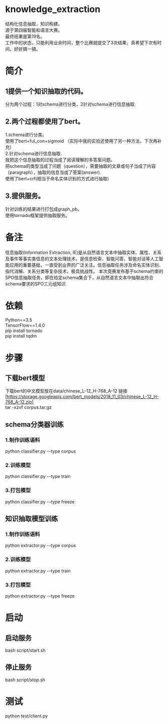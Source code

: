 # knowledge_extraction  
结构化信息抽取，知识构建。  
源于第四届智能和语言大赛。  
最终结果是第19名。  
工作中的状态，只能利用业余时间，整个比赛就提交了3次结果，真希望下次有时间，好好搞一搞。

# 简介  
## 1提供一个知识抽取的代码。  
分为两个过程：1对schema进行分类，2针对schema进行信息抽取.  
## 2.两个过程都使用了bert。  
  1.schema进行分类。  
  使用了bert+ful_con+sigmoid （实际中我的实验还使用了另一种方法，下次再补充）  
  2.针对schema进行信息抽取.  
  我把这个信息抽取的过程当成了阅读理解的多答案问题。  
  把schema的类型当成了问题（question），需要抽取的文章或句子当成了内容（paragraph），抽取的信息当成了答案(answer).  
  使用了bert+crf(相当于命名实体识别的方式进行抽取)  
## 3.提供服务。  
  针对训练的结果进行打包成graph_pb。  
  使用tornado框架提供抽取服务。  
# 备注  
信息抽取(Information Extraction, IE)是从自然语言文本中抽取实体、属性、关系及事件等事实类信息的文本处理技术，是信息检索、智能问答、智能对话等人工智
能应用的重要基础，一直受到业界的广泛关注。信息抽取任务涉及命名实体识别、指代消解、关系分类等复杂技术，极具挑战性。
本次竞赛发布基于schema约束的SPO信息抽取任务，即在给定schema集合下，从自然语言文本中抽取出符合schema要求的SPO三元组知识  
# 依赖  
Python==3.5  
TensorFlow==1.4.0  
pip install tornado  
pip install tqdm  
# 步骤  
## 下载bert模型  
下载bert的中文模型放在data/chinese_L-12_H-768_A-12  链接 [https://storage.googleapis.com/bert_models/2018_11_03/chinese_L-12_H-768_A-12.zip]  
tar -xzvf corpus.tar.gz  
## schema分类器训练  
### 1.制作训练语料  
python classifier.py --type corpus  
### 2.训练模型  
python classifier.py --type train  
### 3.打包模型  
python classifier.py --type freeze  
## 知识抽取模型训练  
### 1.制作训练语料  
python extractor.py --type corpus  
### 2.训练模型  
python extractor.py --type train  
### 3.打包模型  
python extractor.py --type freeze  
# 启动  
## 启动服务  
bash script/start.sh  
## 停止服务  
bash script/stop.sh  
# 测试  
python test/client.py  

